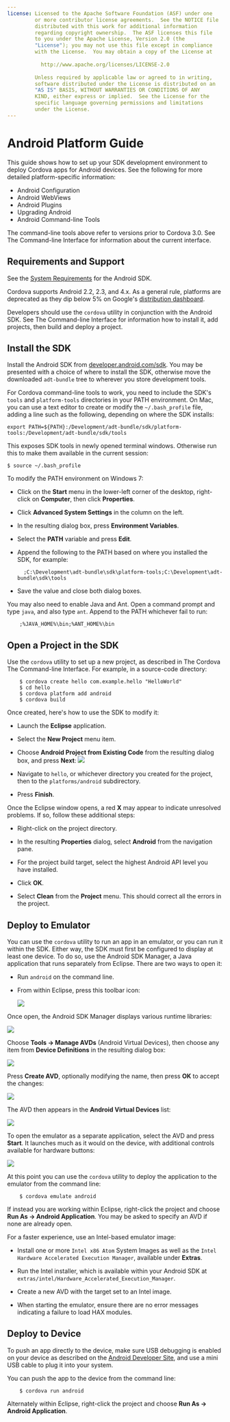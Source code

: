 ```yaml
---
license: Licensed to the Apache Software Foundation (ASF) under one
         or more contributor license agreements.  See the NOTICE file
         distributed with this work for additional information
         regarding copyright ownership.  The ASF licenses this file
         to you under the Apache License, Version 2.0 (the
         "License"); you may not use this file except in compliance
         with the License.  You may obtain a copy of the License at
         
           http://www.apache.org/licenses/LICENSE-2.0
         
         Unless required by applicable law or agreed to in writing,
         software distributed under the License is distributed on an
         "AS IS" BASIS, WITHOUT WARRANTIES OR CONDITIONS OF ANY
         KIND, either express or implied.  See the License for the
         specific language governing permissions and limitations
         under the License.
---
```


# Android Platform Guide

This guide shows how to set up your SDK development environment to
deploy Cordova apps for Android devices. See the following for more
detailed platform-specific information:

* Android Configuration
* Android WebViews
* Android Plugins
* Upgrading Android
* Android Command-line Tools

The command-line tools above refer to versions prior to Cordova 3.0.
See The Command-line Interface for information about the
current interface.

## Requirements and Support

See the [System Requirements](http://developer.android.com/sdk/index.html)
for the Android SDK.

Cordova supports Android 2.2, 2.3, and 4.x.  As a general rule,
platforms are deprecated as they dip below 5% on Google's
[distribution dashboard](http://developer.android.com/about/dashboards/index.html).

<!--
NOTE, doc said:
- Android 2.1 (Deprecated May 2013)
- Android 3.x (Deprecated May 2013)
-->

Developers should use the `cordova` utility in conjunction with
the Android SDK.  See The Command-line Interface for
information how to install it, add projects, then build and deploy a
project.

## Install the SDK

Install the Android SDK from
[developer.android.com/sdk](http://developer.android.com/sdk/).  You
may be presented with a choice of where to install the SDK, otherwise
move the downloaded `adt-bundle` tree to wherever you store
development tools.

For Cordova command-line tools to work, you need to include the SDK's
`tools` and `platform-tools` directories in your PATH environment.  On
Mac, you can use a text editor to create or modify the
`~/.bash_profile` file, adding a line such as the following, depending
on where the SDK installs:

    export PATH=${PATH}:/Development/adt-bundle/sdk/platform-tools:/Development/adt-bundle/sdk/tools

This exposes SDK tools in newly opened terminal windows. Otherwise run
this to make them available in the current session:

    $ source ~/.bash_profile

To modify the PATH environment on Windows 7:

* Click on the __Start__ menu in the lower-left corner of the desktop,
  right-click on __Computer__, then click __Properties__.

* Click __Advanced System Settings__ in the column on the left.

* In the resulting dialog box, press __Environment Variables__.

* Select the __PATH__ variable and press __Edit__.

* Append the following to the PATH based on where you installed the
  SDK, for example:

        ;C:\Development\adt-bundle\sdk\platform-tools;C:\Development\adt-bundle\sdk\tools

* Save the value and close both dialog boxes.

You may also need to enable Java and Ant. Open a command prompt and
type `java`, and also type `ant`. Append to the PATH whichever fail to
run:

        ;%JAVA_HOME%\bin;%ANT_HOME%\bin

## Open a Project in the SDK

Use the `cordova` utility to set up a new project, as described in The
Cordova The Command-line Interface. For example, in a source-code directory:

        $ cordova create hello com.example.hello "HelloWorld"
        $ cd hello
        $ cordova platform add android
        $ cordova build

Once created, here's how to use the SDK to modify it:

* Launch the __Eclipse__ application.

* Select the __New Project__ menu item.

* Choose __Android Project from Existing Code__ from the resulting dialog box, and press __Next__:
    ![](img/guide/platforms/android/eclipse_new_project.png)

* Navigate to `hello`, or whichever directory you created for the project, then to the `platforms/android` subdirectory.

* Press __Finish__.

Once the Eclipse window opens, a red __X__ may appear to indicate
unresolved problems. If so, follow these additional steps:

* Right-click on the project directory.

* In the resulting __Properties__ dialog, select __Android__ from the navigation pane.

* For the project build target, select the highest Android API level you have installed.

* Click __OK__.

* Select __Clean__ from the __Project__ menu. This should correct all the errors in the project.

## Deploy to Emulator

You can use the `cordova` utility to run an app in an emulator, or you
can run it within the SDK.  Either way, the SDK must first be
configured to display at least one device. To do so, use the Android
SDK Manager, a Java application that runs separately from Eclipse.
There are two ways to open it:

* Run `android` on the command line.

* From within Eclipse, press this toolbar icon:

  ![](img/guide/platforms/android/eclipse_android_sdk_button.png)

Once open, the Android SDK Manager displays various runtime libraries:

![](img/guide/platforms/android/asdk_window.png)

Choose __Tools &rarr; Manage AVDs__ (Android Virtual Devices), then
choose any item from __Device Definitions__ in the resulting dialog
box:

![](img/guide/platforms/android/asdk_device.png)

Press __Create AVD__, optionally modifying the name, then press __OK__
to accept the changes:

![](img/guide/platforms/android/asdk_newAVD.png)

The AVD then appears in the __Android Virtual Devices__ list:

![](img/guide/platforms/android/asdk_avds.png)

To open the emulator as a separate application, select the AVD and
press __Start__. It launches much as it would on the device, with
additional controls available for hardware buttons:

![](img/guide/platforms/android/asdk_emulator.png)

At this point you can use the `cordova` utility to deploy the
application to the emulator from the command line:

        $ cordova emulate android

If instead you are working within Eclipse, right-click the project and
choose __Run As &rarr; Android Application__. You may be asked to
specify an AVD if none are already open.

For a faster experience, use an Intel-based emulator image:

* Install one or more `Intel x86 Atom` System Images as well as the
  `Intel Hardware Accelerated Execution Manager`, available under
  __Extras__.

* Run the Intel installer, which is available within your Android SDK
  at `extras/intel/Hardware_Accelerated_Execution_Manager`.

* Create a new AVD with the target set to an Intel image.

* When starting the emulator, ensure there are no error messages
  indicating a failure to load HAX modules.

## Deploy to Device

To push an app directly to the device, make sure USB debugging is
enabled on your device as described on the
[Android Developer Site](http://developer.android.com/tools/device.html),
and use a mini USB cable to plug it into your system.

You can push the app to the device from the command line:

        $ cordova run android

Alternately within Eclipse, right-click the project and choose __Run
As &rarr; Android Application__.
